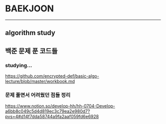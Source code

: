 # BAEKJOON
---
## algorithm study
## 백준 문제 푼 코드들
### studying...
https://github.com/encrypted-def/basic-algo-lecture/blob/master/workbook.md
### 문제 풀면서 어려웠던 점들 정리
https://www.notion.so/develop-hh/hh-0704-Develop-a6bb8c049c5d4d819ec3c79ea2e980d7?pvs=4#d14f7dda58744a9fa2aaf059fd6e6928
